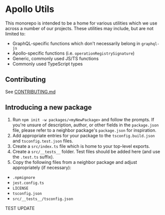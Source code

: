 # Apollo Utils

This monorepo is intended to be a home for various utilities which we use across a number of our projects. These utilities may include, but are not limited to:

- GraphQL-specific functions which don't necessarily belong in `graphql-js`
- Apollo-specific functions (i.e. `operationRegistrySignature`)
- Generic, commonly used JS/TS functions
- Commonly used TypeScript types

## Contributing

See [CONTRIBUTING.md](./CONTRIBUTING.md)

## Introducing a new package

1. Run `npm init -w packages/<myNewPackage>` and follow the prompts. If you're unsure of description, author, or other fields in the `package.json` file, please refer to a neighbor package's `package.json` for inspiration.
2. Add appropriate entries for your package to the `tsconfig.build.json` and `tsconfig.test.json` files.
3. Create a `src/index.ts` file which is home to your top-level exports.
4. Create a `src/__tests__` folder. Test files should be added here (and use the `.test.ts` suffix).
5. Copy the following files from a neighbor package and adjust appropriately (if necessary):

- `.npmignore`
- `jest.config.ts`
- `LICENSE`
- `tsconfig.json`
- `src/__tests__/tsconfig.json`

TEST UPDATE
